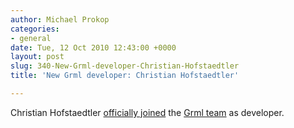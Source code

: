 ```yaml
---
author: Michael Prokop
categories:
- general
date: Tue, 12 Oct 2010 12:43:00 +0000
layout: post
slug: 340-New-Grml-developer-Christian-Hofstaedtler
title: 'New Grml developer: Christian Hofstaedtler'

---
```

Christian Hofstaedtler [officially joined](http://lists.mur.at/pipermail/grml/2010-October/004920.html) the [Grml team](http://grml.org/team/) as developer.